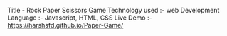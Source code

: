 Title - Rock Paper Scissors Game
Technology used :- web Development
Language :- Javascript, HTML, CSS
Live Demo :- https://harshsfd.github.io/Paper-Game/
